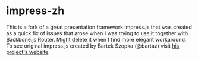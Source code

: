 impress-zh
==========

This is a fork of a great presentation framework impress.js that was created as a quick fix of issues that arose when I was trying to use it together with Backbone.js Router. Might delete it when I find more elegant workaround.
To see original impress.js created by Bartek Szopka (@bartaz) visit [his project's website](https://github.com/bartaz/impress.js/).
